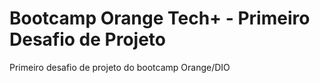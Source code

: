 # Bootcamp Orange Tech+ - Primeiro Desafio de Projeto
Primeiro desafio de projeto do bootcamp Orange/DIO
